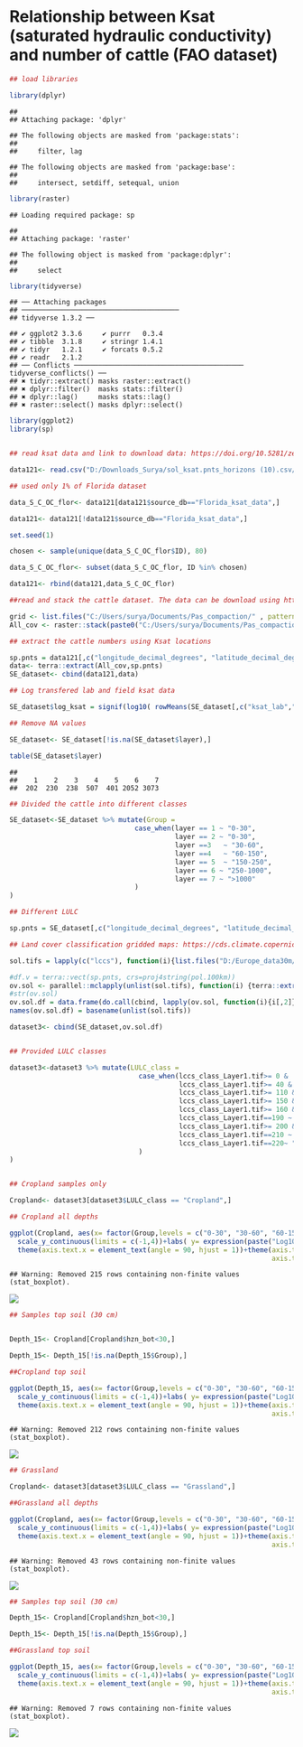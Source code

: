 Relationship between Ksat (saturated hydraulic conductivity) and number
of cattle (FAO dataset)
================

``` r
## load libraries

library(dplyr)
```

    ## 
    ## Attaching package: 'dplyr'

    ## The following objects are masked from 'package:stats':
    ## 
    ##     filter, lag

    ## The following objects are masked from 'package:base':
    ## 
    ##     intersect, setdiff, setequal, union

``` r
library(raster)
```

    ## Loading required package: sp

    ## 
    ## Attaching package: 'raster'

    ## The following object is masked from 'package:dplyr':
    ## 
    ##     select

``` r
library(tidyverse)
```

    ## ── Attaching packages
    ## ───────────────────────────────────────
    ## tidyverse 1.3.2 ──

    ## ✔ ggplot2 3.3.6     ✔ purrr   0.3.4
    ## ✔ tibble  3.1.8     ✔ stringr 1.4.1
    ## ✔ tidyr   1.2.1     ✔ forcats 0.5.2
    ## ✔ readr   2.1.2     
    ## ── Conflicts ────────────────────────────────────────── tidyverse_conflicts() ──
    ## ✖ tidyr::extract() masks raster::extract()
    ## ✖ dplyr::filter()  masks stats::filter()
    ## ✖ dplyr::lag()     masks stats::lag()
    ## ✖ raster::select() masks dplyr::select()

``` r
library(ggplot2)
library(sp)


## read ksat data and link to download data: https://doi.org/10.5281/zenodo.3752721

data121<- read.csv("D:/Downloads_Surya/sol_ksat.pnts_horizons (10).csv/sol_ksat.pnts_horizons10.csv")

## used only 1% of Florida dataset

data_S_C_OC_flor<- data121[data121$source_db=="Florida_ksat_data",]

data121<- data121[!data121$source_db=="Florida_ksat_data",]

set.seed(1)

chosen <- sample(unique(data_S_C_OC_flor$ID), 80)

data_S_C_OC_flor<- subset(data_S_C_OC_flor, ID %in% chosen)

data121<- rbind(data121,data_S_C_OC_flor)

##read and stack the cattle dataset. The data can be download using https://www.fao.org/livestock-systems/global-distributions/cattle/en/ 

grid <- list.files("C:/Users/surya/Documents/Pas_compaction/" , pattern = "*.tif$")
All_cov <- raster::stack(paste0("C:/Users/surya/Documents/Pas_compaction/", grid))

## extract the cattle numbers using Ksat locations

sp.pnts = data121[,c("longitude_decimal_degrees", "latitude_decimal_degrees")]
data<- terra::extract(All_cov,sp.pnts)
SE_dataset<- cbind(data121,data)

## Log transfered lab and field ksat data

SE_dataset$log_ksat = signif(log10( rowMeans(SE_dataset[,c("ksat_lab","ksat_field")], na.rm=TRUE)), 4)

## Remove NA values

SE_dataset<- SE_dataset[!is.na(SE_dataset$layer),]

table(SE_dataset$layer)
```

    ## 
    ##    1    2    3    4    5    6    7 
    ##  202  230  238  507  401 2052 3073

``` r
## Divided the cattle into different classes

SE_dataset<-SE_dataset %>% mutate(Group =
                               case_when(layer == 1 ~ "0-30", 
                                         layer == 2 ~ "0-30",
                                         layer ==3   ~ "30-60",
                                         layer ==4   ~ "60-150",
                                         layer == 5  ~ "150-250",
                                         layer == 6 ~ "250-1000",
                                         layer == 7 ~ ">1000"
                               )
)

## Different LULC

sp.pnts = SE_dataset[,c("longitude_decimal_degrees", "latitude_decimal_degrees")]

## Land cover classification gridded maps: https://cds.climate.copernicus.eu/cdsapp#!/dataset/satellite-land-cover?tab=overview

sol.tifs = lapply(c("lccs"), function(i){list.files("D:/Europe_data30m/Dataset11", pattern=glob2rx(paste0( i, "_class_Layer1.tif")), full.names = TRUE)})

#df.v = terra::vect(sp.pnts, crs=proj4string(pol.100km))
ov.sol <- parallel::mclapply(unlist(sol.tifs), function(i) {terra::extract(terra::rast(i), sp.pnts)})
#str(ov.sol)
ov.sol.df = data.frame(do.call(cbind, lapply(ov.sol, function(i){i[,2]})))
names(ov.sol.df) = basename(unlist(sol.tifs))

dataset3<- cbind(SE_dataset,ov.sol.df)


## Provided LULC classes

dataset3<-dataset3 %>% mutate(LULC_class =
                                case_when(lccs_class_Layer1.tif>= 0 &  lccs_class_Layer1.tif<=30 ~ "Cropland", 
                                          lccs_class_Layer1.tif>= 40 &  lccs_class_Layer1.tif<=100~ "Forest",
                                          lccs_class_Layer1.tif>= 110 &  lccs_class_Layer1.tif<=140 ~ "Grassland",
                                          lccs_class_Layer1.tif>= 150 &  lccs_class_Layer1.tif<=153 ~ "Sparse vegetation",
                                          lccs_class_Layer1.tif>= 160 &  lccs_class_Layer1.tif<=180 ~ "Wetalnds",
                                          lccs_class_Layer1.tif==190 ~ "Urban areas",
                                          lccs_class_Layer1.tif>= 200 &  lccs_class_Layer1.tif<=202 ~ "Bare areas",
                                          lccs_class_Layer1.tif==210 ~ "Water bodies",
                                          lccs_class_Layer1.tif==220~ "Permanent snow and ice"
                                )
)


## Cropland samples only

Cropland<- dataset3[dataset3$LULC_class == "Cropland",]

## Cropland all depths

ggplot(Cropland, aes(x= factor(Group,levels = c("0-30", "30-60", "60-150", "150-250", "250-1000", ">1000")), y=log_ksat)) + geom_boxplot()+ 
  scale_y_continuous(limits = c(-1,4))+labs( y= expression(paste("Log10 Ksat [cm/day]")), x = expression(paste("number of cattels [-]" )))+
  theme(axis.text.x = element_text(angle = 90, hjust = 1))+theme(axis.text=element_text(size=18, color = "black"),
                                                                 axis.title=element_text(size=18,face="bold"))                                                             
```

    ## Warning: Removed 215 rows containing non-finite values (stat_boxplot).

![](README_files/figure-gfm/unnamed-chunk-1-1.png)<!-- -->

``` r
## Samples top soil (30 cm)


Depth_15<- Cropland[Cropland$hzn_bot<30,]

Depth_15<- Depth_15[!is.na(Depth_15$Group),]

##Cropland top soil

ggplot(Depth_15, aes(x= factor(Group,levels = c("0-30", "30-60", "60-150", "150-250", "250-1000", ">1000")), y=log_ksat)) + geom_boxplot()+ 
  scale_y_continuous(limits = c(-1,4))+labs( y= expression(paste("Log10 Ksat [cm/day]")), x = expression(paste("number of cattels [-]" )))+
  theme(axis.text.x = element_text(angle = 90, hjust = 1))+theme(axis.text=element_text(size=18, color = "black"),
                                                                 axis.title=element_text(size=18,face="bold"))                                                             
```

    ## Warning: Removed 212 rows containing non-finite values (stat_boxplot).

![](README_files/figure-gfm/unnamed-chunk-1-2.png)<!-- -->

``` r
## Grassland

Cropland<- dataset3[dataset3$LULC_class == "Grassland",]

##Grassland all depths

ggplot(Cropland, aes(x= factor(Group,levels = c("0-30", "30-60", "60-150", "150-250", "250-1000", ">1000")), y=log_ksat)) + geom_boxplot()+ 
  scale_y_continuous(limits = c(-1,4))+labs( y= expression(paste("Log10 Ksat [cm/day]")), x = expression(paste("number of cattels [-]" )))+
  theme(axis.text.x = element_text(angle = 90, hjust = 1))+theme(axis.text=element_text(size=18, color = "black"),
                                                                 axis.title=element_text(size=18,face="bold"))           
```

    ## Warning: Removed 43 rows containing non-finite values (stat_boxplot).

![](README_files/figure-gfm/unnamed-chunk-1-3.png)<!-- -->

``` r
## Samples top soil (30 cm)

Depth_15<- Cropland[Cropland$hzn_bot<30,]

Depth_15<- Depth_15[!is.na(Depth_15$Group),]

##Grassland top soil

ggplot(Depth_15, aes(x= factor(Group,levels = c("0-30", "30-60", "60-150", "150-250", "250-1000", ">1000")), y=log_ksat)) + geom_boxplot()+ 
  scale_y_continuous(limits = c(-1,4))+labs( y= expression(paste("Log10 Ksat [cm/day]")), x = expression(paste("number of cattels [-]" )))+
  theme(axis.text.x = element_text(angle = 90, hjust = 1))+theme(axis.text=element_text(size=18, color = "black"),
                                                                 axis.title=element_text(size=18,face="bold"))                                                             
```

    ## Warning: Removed 7 rows containing non-finite values (stat_boxplot).

![](README_files/figure-gfm/unnamed-chunk-1-4.png)<!-- -->
